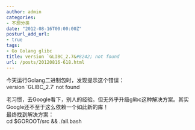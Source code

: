```yaml
---
author: admin
categories:
- 不想分类
date: "2012-08-16T00:00:00Z"
posturl_add_url:
- true
tags:
- Go Golang glibc
title: version `GLIBC_2.7&#8242; not found
url: /posts/20120816-618.html
---
```

今天运行Golang二进制包时，发现提示这个错误：  
version \`GLIBC_2.7&#8242; not found

老习惯，去Google看下，别人的经验。但无外乎升级glibc这种解决方案。其实Google还不至于这么依赖一个如此新的库！  
最终找到解决方案：  
cd $GOROOT/src && ./all.bash